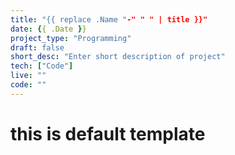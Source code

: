 ```yaml
---
title: "{{ replace .Name "-" " " | title }}"
date: {{ .Date }}
project_type: "Programming"
draft: false
short_desc: "Enter short description of project"
tech: ["Code"]
live: ""
code: ""
---
```


# this is default template